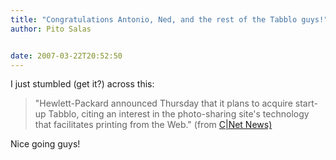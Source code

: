 ```yaml
---
title: "Congratulations Antonio, Ned, and the rest of the Tabblo guys!"
author: Pito Salas


date: 2007-03-22T20:52:50
---
```




I just stumbled (get it?) across this:

> "Hewlett-Packard announced Thursday that it plans to acquire start-up
> Tabblo, citing an interest in the photo-sharing site's technology that
> facilitates printing from the Web." (from [C|Net
> News)](<http://news.com.com/2100-1038_3-6169670.html?part=rss&tag=2547-1023_3-0-5&subj=news>)

Nice going guys!


